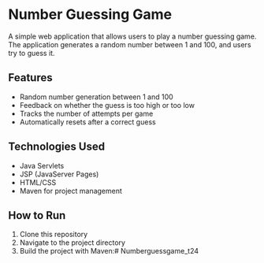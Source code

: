 # Number Guessing Game

A simple web application that allows users to play a number guessing game. The application generates a random number between 1 and 100, and users try to guess it.

## Features

- Random number generation between 1 and 100
- Feedback on whether the guess is too high or too low
- Tracks the number of attempts per game
- Automatically resets after a correct guess

## Technologies Used

- Java Servlets
- JSP (JavaServer Pages)
- HTML/CSS
- Maven for project management

## How to Run

1. Clone this repository
2. Navigate to the project directory
3. Build the project with Maven:# Numberguessgame_t24

